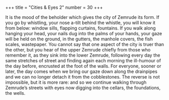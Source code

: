 +++
title = "Cities & Eyes 2"
number = 30
+++

It is the mood of the beholder which gives the city of Zemrude its form. If you go by whistling, your nose a-tilt behind the whistle, you will know it from below: window sills, flapping curtains, fountains. If you walk along hanging your head, your nails dug into the palms of your hands, your gaze will be held on the ground, in the gutters, the manhole covers, the fish scales, wastepaper. You cannot say that one aspect of the city is truer than the other, but you hear of the upper Zemrude chiefly from those who remember it, as they sink into the lower Zemrude, following every day the same stretches of street and finding again each morning the ill-humour of the day before, encrusted at the foot of the walls. For everyone, sooner or later, the day comes when we bring our gaze down along the drainpipes and we can no longer detach it from the cobblestones. The reverse is not impossible, but it is more rare: and so we continue walking through Zemrude’s streets with eyes now digging into the cellars, the foundations, the wells.